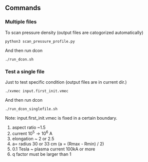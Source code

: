 ## Commands
### Multiple files
To scan pressure density (output files are catogorized automatically)
```
python3 scan_pressure_profile.py
```

And then run dcon
```
./run_dcon.sh
```

### Test a single file
Just to test specific condition (output files are in current dir.)
```
./xvmec input.first_init.vmec
```

And then run dcon
```
./run_dcon_singlefile.sh
```

Note: input.first_init.vmec is fixed in a certain boundary.
1. aspect ratio ~1.5
2. current $10^5 \to 10^6$  A
3. elongation ~ 2 or 2.5 
4. a= radius 30 or 33 cm (a = (Rmax - Rmin) / 2)
5. 0.1 Tesla ~ plasma current 100kA or more
6. q factor must be larger than 1
